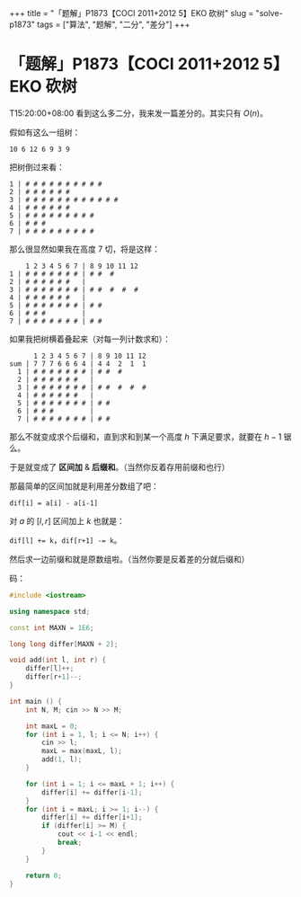 +++
title = "「题解」P1873【COCI 2011+2012 5】EKO 砍树"
slug = "solve-p1873"
tags = ["算法", "题解", "二分", "差分"]
+++

# 「题解」P1873【COCI 2011+2012 5】EKO 砍树

T15:20:00+08:00
看到这么多二分，我来发一篇差分的。其实只有 $O(n)$。

假如有这么一组树：

```
10 6 12 6 9 3 9
```

把树倒过来看：

```
1 | # # # # # # # # # #
2 | # # # # # #
3 | # # # # # # # # # # # #
4 | # # # # # #
5 | # # # # # # # # #
6 | # # #
7 | # # # # # # # # #
```

那么很显然如果我在高度 $7$ 切，将是这样：

```
    1 2 3 4 5 6 7 | 8 9 10 11 12
1 | # # # # # # # | # #  #
2 | # # # # # #   |
3 | # # # # # # # | # #  #  #  #
4 | # # # # # #   |
5 | # # # # # # # | # #
6 | # # #         |
7 | # # # # # # # | # #
```

如果我把树横着叠起来（对每一列计数求和）：

```
      1 2 3 4 5 6 7 | 8 9 10 11 12
sum | 7 7 7 6 6 6 4 | 4 4  2  1  1
  1 | # # # # # # # | # #  #
  2 | # # # # # #   |
  3 | # # # # # # # | # #  #  #  #
  4 | # # # # # #   |
  5 | # # # # # # # | # #
  6 | # # #         |
  7 | # # # # # # # | # #
```

那么不就变成求个后缀和，直到求和到某一个高度 $h$ 下满足要求，就要在 $h-1$ 锯么。

于是就变成了 **区间加** & **后缀和**。（当然你反着存用前缀和也行）

那最简单的区间加就是利用差分数组了吧：

`dif[i] = a[i] - a[i-1]`

对 $a$ 的 $[l, r]$ 区间加上 $k$ 也就是：

`dif[l] += k`，`dif[r+1] -= k`。

然后求一边前缀和就是原数组啦。（当然你要是反着差的分就后缀和）

码：

```cpp
#include <iostream>

using namespace std;

const int MAXN = 1E6;

long long differ[MAXN + 2];

void add(int l, int r) {
    differ[l]++;
    differ[r+1]--;
}

int main () {
    int N, M; cin >> N >> M;

    int maxL = 0;
    for (int i = 1, l; i <= N; i++) {
        cin >> l;
        maxL = max(maxL, l);
        add(1, l);
    }

    for (int i = 1; i <= maxL + 1; i++) {
        differ[i] += differ[i-1];
    }
    for (int i = maxL; i >= 1; i--) {
        differ[i] += differ[i+1];
        if (differ[i] >= M) {
            cout << i-1 << endl;
            break;
        }
    }

    return 0;
}
```